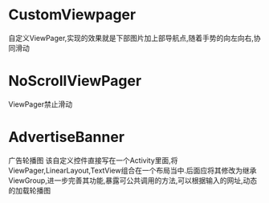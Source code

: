 # CustomViewpager
自定义ViewPager,实现的效果就是下部图片加上部导航点,随着手势的向左向右,协同滑动

# NoScrollViewPager
ViewPager禁止滑动

# AdvertiseBanner
广告轮播图
该自定义控件直接写在一个Activity里面,将ViewPager,LinearLayout,TextView组合在一个布局当中.后面应将其修改为继承ViewGroup,进一步完善其功能,暴露可公共调用的方法,可以根据输入的网址,动态的加载轮播图